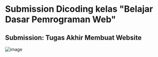 # Submission Dicoding kelas "Belajar Dasar Pemrograman Web"

## Submission: Tugas Akhir Membuat Website

![image](https://user-images.githubusercontent.com/84772741/207368648-c4c1d961-4aa1-45d3-bbe4-77783bacac7e.png)
